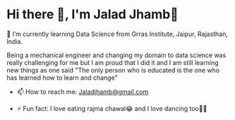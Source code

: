 # Hi there 👋, I'm Jalad Jhamb👦

<!--
**JaladJhamb/Jaladjhamb** is a ✨ _special_ ✨ repository because its `README.md` (this file) appears on your GitHub profile.

Here are some ideas to get you started:-->


🌱 I’m currently learning Data Science from Grras Institute, Jaipur, Rajasthan, India.

   Being a mechanical engineer and changing my domain to data science was really challenging for me but I am proud that I did it and I am still learning new things as one said        "The only person who is educated is the one who has learned how to learn and change"

- 📫 How to reach me: Jaladjhamb@gmail.com

- ⚡ Fun fact: I love eating rajma chawal😂 and I love dancing too🤪🕺

